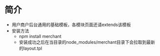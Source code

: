 简介
=======
+ 用户商户后台通用的基础模板，各模块页面还请extends该模板
+ 安装方法
  + npm install merchant
  + 安装成功之后在当目录的node_modules/merchant目录下会拉取到最新的layout.tpl
